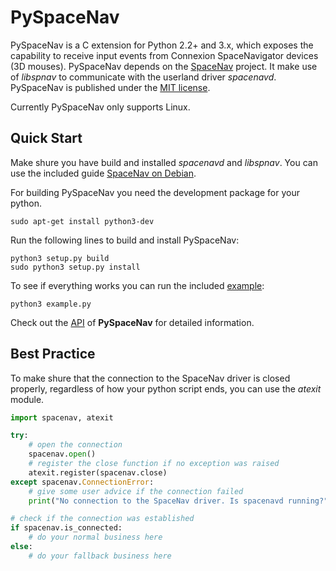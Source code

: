 PySpaceNav
==========

PySpaceNav is a C extension for Python 2.2+ and 3.x, which exposes the capability to receive input events from Connexion SpaceNavigator devices (3D mouses). PySpaceNav depends on the [SpaceNav] project. It make use of *libspnav* to communicate with the userland driver *spacenavd*. PySpaceNav is published under the [MIT license].

Currently PySpaceNav only supports Linux.

Quick Start
-----------

Make shure you have build and installed *spacenavd* and *libspnav*. You can use the included guide [SpaceNav on Debian].

For building PySpaceNav you need the development package for your python.

```shell
sudo apt-get install python3-dev
```

Run the following lines to build and install PySpaceNav:

```shell
python3 setup.py build
sudo python3 setup.py install
```

To see if everything works you can run the included [example](example.py):

```shell
python3 example.py
```

Check out the [API] of **PySpaceNav** for detailed information.

Best Practice
-------------

To make shure that the connection to the SpaceNav driver is closed properly, 
regardless of how your python script ends, you can use the *atexit* module.

```python
import spacenav, atexit

try:
	# open the connection
	spacenav.open()
	# register the close function if no exception was raised
	atexit.register(spacenav.close)
except spacenav.ConnectionError:
	# give some user advice if the connection failed
	print("No connection to the SpaceNav driver. Is spacenavd running?")

# check if the connection was established
if spacenav.is_connected:
	# do your normal business here
else:
	# do your fallback business here
```

[SpaceNav]: http://spacenav.sourceforge.net/
[SpaceNav on Debian]: doc/spacenav_on_debian.md
[MIT license]: http://opensource.org/licenses/MIT
[API]: doc/api.md


